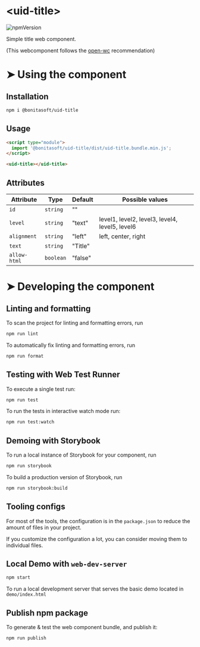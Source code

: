 # \<uid-title>
![npmVersion](https://img.shields.io/npm/v/uid-title?color=blue&style=plastic)

Simple title web component.

(This webcomponent follows the [open-wc](https://github.com/open-wc/open-wc) recommendation)

# ➤ Using the component

## Installation

```bash
npm i @bonitasoft/uid-title
```

## Usage

```html
<script type="module">
  import '@bonitasoft/uid-title/dist/uid-title.bundle.min.js';
</script>

<uid-title></uid-title>
```

## Attributes

| Attribute        | Type      | Default | Possible values    |
|------------------|-----------|---------|--------------------|
| `id`             | `string`  | ""      |                    |
| `level    `      | `string`  | "text"  |level1, level2, level3, level4, level5, level6|
| `alignment`      | `string`  | "left"  |left, center, right |
| `text`           | `string`  | "Title" |                    |
| `allow-html`     | `boolean` | "false" |                    |

# ➤ Developing the component

## Linting and formatting

To scan the project for linting and formatting errors, run

```bash
npm run lint
```

To automatically fix linting and formatting errors, run

```bash
npm run format
```

## Testing with Web Test Runner

To execute a single test run:

```bash
npm run test
```

To run the tests in interactive watch mode run:

```bash
npm run test:watch
```

## Demoing with Storybook

To run a local instance of Storybook for your component, run

```bash
npm run storybook
```

To build a production version of Storybook, run

```bash
npm run storybook:build
```


## Tooling configs

For most of the tools, the configuration is in the `package.json` to reduce the amount of files in your project.

If you customize the configuration a lot, you can consider moving them to individual files.

## Local Demo with `web-dev-server`

```bash
npm start
```

To run a local development server that serves the basic demo located in `demo/index.html`


## Publish npm package

To generate & test the web component bundle, and publish it:
```bash
npm run publish
```
